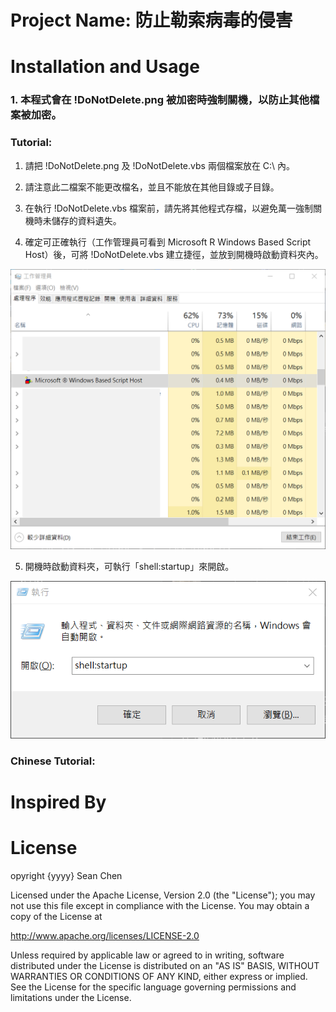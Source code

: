 Project Name: 防止勒索病毒的侵害
==============

Installation and Usage
=============

### 1. 本程式會在 !DoNotDelete.png 被加密時強制關機，以防止其他檔案被加密。

### Tutorial:

1. 請把 !DoNotDelete.png 及 !DoNotDelete.vbs 兩個檔案放在 C:\ 內。

2. 請注意此二檔案不能更改檔名，並且不能放在其他目錄或子目錄。

3. 在執行 !DoNotDelete.vbs 檔案前，請先將其他程式存檔，以避免萬一強制關機時未儲存的資料遺失。

4. 確定可正確執行（工作管理員可看到 Microsoft R Windows Based Script Host）後，可將 !DoNotDelete.vbs 建立捷徑，並放到開機時啟動資料夾內。

![](./Images/001.png)

5. 開機時啟動資料夾，可執行「shell:startup」來開啟。

![](./Images/002.png)

### Chinese Tutorial:

Inspired By
=============

License
=============

opyright {yyyy} Sean Chen

Licensed under the Apache License, Version 2.0 (the "License");
you may not use this file except in compliance with the License.
You may obtain a copy of the License at

http://www.apache.org/licenses/LICENSE-2.0

Unless required by applicable law or agreed to in writing, software
distributed under the License is distributed on an "AS IS" BASIS,
WITHOUT WARRANTIES OR CONDITIONS OF ANY KIND, either express or implied.
See the License for the specific language governing permissions and
limitations under the License.